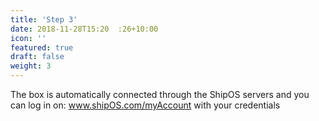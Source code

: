 ```yaml
---
title: 'Step 3'
date: 2018-11-28T15:20  :26+10:00
icon: ''
featured: true
draft: false
weight: 3
---
```

The box is automatically connected through the ShipOS servers and you can log in on: www.shipOS.com/myAccount with your credentials 